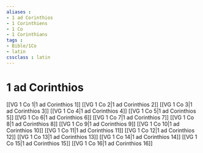 ```yaml
---
aliases : 
- 1 ad Corinthios
- 1 Corinthiens
- 1 Co
- 1 Corinthians
tags : 
- Bible/1Co
- latin
cssclass : latin
---
```


# 1 ad Corinthios

[[VG 1 Co 1|1 ad Corinthios 1]]
[[VG 1 Co 2|1 ad Corinthios 2]]
[[VG 1 Co 3|1 ad Corinthios 3]]
[[VG 1 Co 4|1 ad Corinthios 4]]
[[VG 1 Co 5|1 ad Corinthios 5]]
[[VG 1 Co 6|1 ad Corinthios 6]]
[[VG 1 Co 7|1 ad Corinthios 7]]
[[VG 1 Co 8|1 ad Corinthios 8]]
[[VG 1 Co 9|1 ad Corinthios 9]]
[[VG 1 Co 10|1 ad Corinthios 10]]
[[VG 1 Co 11|1 ad Corinthios 11]]
[[VG 1 Co 12|1 ad Corinthios 12]]
[[VG 1 Co 13|1 ad Corinthios 13]]
[[VG 1 Co 14|1 ad Corinthios 14]]
[[VG 1 Co 15|1 ad Corinthios 15]]
[[VG 1 Co 16|1 ad Corinthios 16]]
